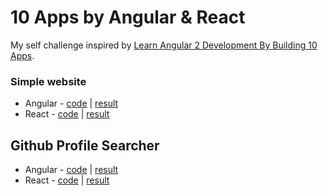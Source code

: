 # 10 Apps by Angular & React

My self challenge inspired by [Learn Angular 2 Development By Building 10 Apps](https://www.udemy.com/learn-angular-2-development-by-building-10-apps/learn/v4/overview).

### Simple website

- Angular - [code](01.simple_website/angular/src) | [result](01.simple_website/angular/dist)
- React - [code](01.simple_website/react_website/src) | [result]()

## Github Profile Searcher

- Angular - [code](02.github_searcher/angular/src) | [result]()
- React - [code](02.github_searcher/reacct_guthub/src) | [result]()

